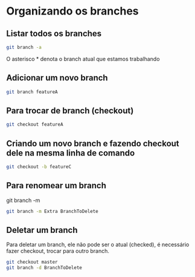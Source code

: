 Organizando os branches
=======================================

Listar todos os branches
-------------------------------------

```sh
git branch -a
```

O asterisco * denota o branch atual que estamos trabalhando

Adicionar um novo branch
-------------------------------------

```sh
git branch featureA
```

Para trocar de branch (checkout)
----------------------------------

```sh
git checkout featureA
```

Criando um novo branch e fazendo checkout dele na mesma linha de comando
-----------------------------------

```sh
git checkout -b featureC
```

Para renomear um branch
-----------------------------

git branch -m <Nome atual> <Novo nome>

```sh
git branch -m Extra BranchToDelete
```

Deletar um branch
---------------------------------

Para deletar um branch, ele não pode ser o atual (checked), é necessário fazer checkout, trocar para outro branch.

```sh
git checkout master
git branch -d BranchToDelete
```
